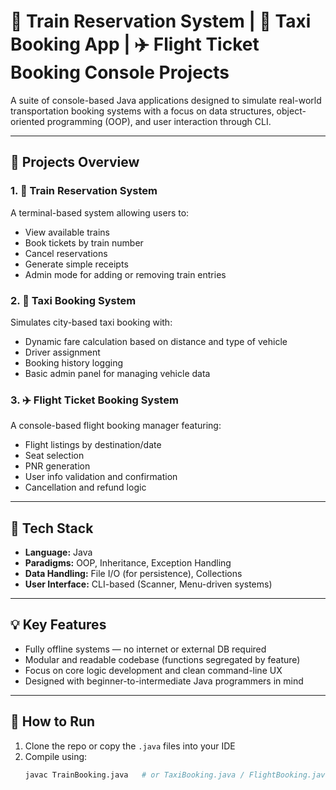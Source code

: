 # 🚆 Train Reservation System | 🚖 Taxi Booking App | ✈️ Flight Ticket Booking Console Projects

A suite of console-based Java applications designed to simulate real-world transportation booking systems with a focus on data structures, object-oriented programming (OOP), and user interaction through CLI.

---

## 📌 Projects Overview

### 1. 🚆 Train Reservation System
A terminal-based system allowing users to:
- View available trains
- Book tickets by train number
- Cancel reservations
- Generate simple receipts
- Admin mode for adding or removing train entries

### 2. 🚖 Taxi Booking System
Simulates city-based taxi booking with:
- Dynamic fare calculation based on distance and type of vehicle
- Driver assignment
- Booking history logging
- Basic admin panel for managing vehicle data

### 3. ✈️ Flight Ticket Booking System
A console-based flight booking manager featuring:
- Flight listings by destination/date
- Seat selection
- PNR generation
- User info validation and confirmation
- Cancellation and refund logic

---

## 🔧 Tech Stack

- **Language:** Java
- **Paradigms:** OOP, Inheritance, Exception Handling
- **Data Handling:** File I/O (for persistence), Collections
- **User Interface:** CLI-based (Scanner, Menu-driven systems)

---

## 💡 Key Features

- Fully offline systems — no internet or external DB required
- Modular and readable codebase (functions segregated by feature)
- Focus on core logic development and clean command-line UX
- Designed with beginner-to-intermediate Java programmers in mind

---

## 🚀 How to Run

1. Clone the repo or copy the `.java` files into your IDE
2. Compile using:
   ```bash
   javac TrainBooking.java   # or TaxiBooking.java / FlightBooking.java
